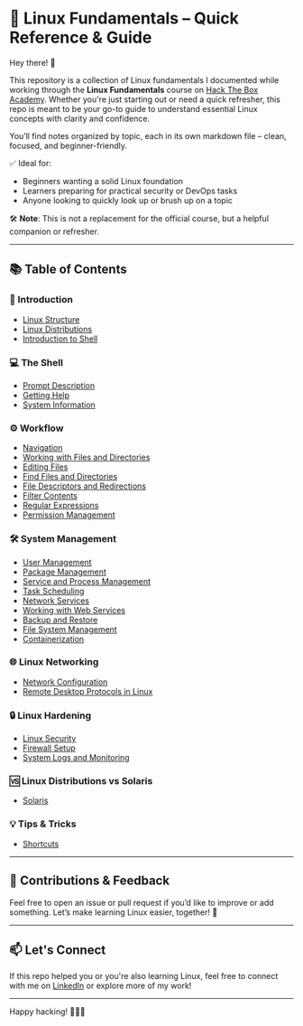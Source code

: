 # 🐧 Linux Fundamentals – Quick Reference & Guide

Hey there! 👋

This repository is a collection of Linux fundamentals I documented while working through the **Linux Fundamentals** course on [Hack The Box Academy](https://academy.hackthebox.com/module/details/18). Whether you're just starting out or need a quick refresher, this repo is meant to be your go-to guide to understand essential Linux concepts with clarity and confidence.

You’ll find notes organized by topic, each in its own markdown file – clean, focused, and beginner-friendly.

✅ Ideal for:
- Beginners wanting a solid Linux foundation
- Learners preparing for practical security or DevOps tasks
- Anyone looking to quickly look up or brush up on a topic

🛠️ **Note**: This is not a replacement for the official course, but a helpful companion or refresher.

---

## 📚 Table of Contents

### 🧭 Introduction
- [Linux Structure](./Linux%20Structure.md)
- [Linux Distributions](./Introduction/Linux%20Distributions.md)
- [Introduction to Shell](./Introduction/Introduction%20to%20Shell.md)

### 💻 The Shell
- [Prompt Description](./The%20Shell/Prompt%20Description.md)
- [Getting Help](./The%20Shell/Getting%20Help.md)
- [System Information](./The%20Shell/System%20Information.md)

### ⚙️ Workflow
- [Navigation](./Workflow/Navigation.md)
- [Working with Files and Directories](./Workflow/Working%20with%20Files%20and%20Directories.md)
- [Editing Files](./Workflow/Editing%20Files.md)
- [Find Files and Directories](./Workflow/Find%20Files%20and%20Directories.md)
- [File Descriptors and Redirections](./Workflow/File%20Descriptors%20and%20Redirections.md)
- [Filter Contents](./Workflow/Filter%20Contents.md)
- [Regular Expressions](./Workflow/Regular%20Expressions.md)
- [Permission Management](./Workflow/Permission%20Management.md)

### 🛠️ System Management
- [User Management](./System%20Management/User%20Management.md)
- [Package Management](./System%20Management/Package%20Management.md)
- [Service and Process Management](./System%20Management/Service%20and%20Process%20Management.md)
- [Task Scheduling](./System%20Management/Task%20Scheduling.md)
- [Network Services](./System%20Management/Network%20Services.md)
- [Working with Web Services](./System%20Management/Working%20with%20Web%20Services.md)
- [Backup and Restore](./System%20Management/Backup%20and%20Restore.md)
- [File System Management](./System%20Management/File%20System%20Management.md)
- [Containerization](./System%20Management/Containerization.md)

### 🌐 Linux Networking
- [Network Configuration](./Linux%20Networking/Network%20Configuration.md)
- [Remote Desktop Protocols in Linux](./Linux%20Networking/Remote%20Desktop%20Protocols%20in%20Linux.md)

### 🔒 Linux Hardening
- [Linux Security](./Linux%20Hardening/Linux%20Security.md)
- [Firewall Setup](./Linux%20Hardening/Firewall%20Setup.md)
- [System Logs and Monitoring](./System%20Logs%20and%20Monitoring.md)

### 🆚 Linux Distributions vs Solaris
- [Solaris](./Solaris.md)

### 💡 Tips & Tricks
- [Shortcuts](./Shortcuts.md)

---

## 📎 Contributions & Feedback

Feel free to open an issue or pull request if you’d like to improve or add something. Let’s make learning Linux easier, together! 🤝

---

## 📫 Let's Connect

If this repo helped you or you're also learning Linux, feel free to connect with me on [LinkedIn](https://www.linkedin.com/in/neeraj201) or explore more of my work!

---

Happy hacking! 🧑‍💻✨


